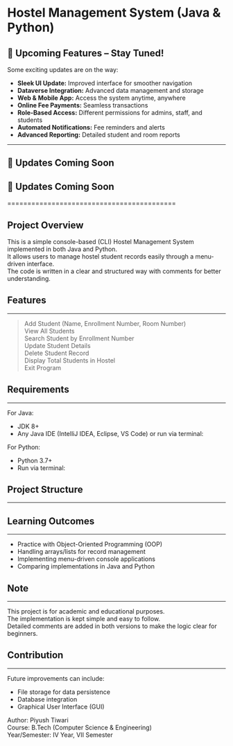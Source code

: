 # Hostel Management System (Java & Python)

## 🌟 Upcoming Features – Stay Tuned!

Some exciting updates are on the way:  

- **Sleek UI Update:** Improved interface for smoother navigation  
- **Dataverse Integration:** Advanced data management and storage  
- **Web & Mobile App:** Access the system anytime, anywhere  
- **Online Fee Payments:** Seamless transactions  
- **Role-Based Access:** Different permissions for admins, staff, and students  
- **Automated Notifications:** Fee reminders and alerts  
- **Advanced Reporting:** Detailed student and room reports  

---

## 🚧 Updates Coming Soon

## 🚧 Updates Coming Soon

 
==========================================

## Project Overview
This is a simple console-based (CLI) Hostel Management System implemented in both Java and Python.  
It allows users to manage hostel student records easily through a menu-driven interface.  
The code is written in a clear and structured way with comments for better understanding.

## Features
--------------
> Add Student (Name, Enrollment Number, Room Number)  
> View All Students  
> Search Student by Enrollment Number  
> Update Student Details  
> Delete Student Record  
> Display Total Students in Hostel  
> Exit Program  

## Requirements
------------------------------------------
For Java:
- JDK 8+  
- Any Java IDE (IntelliJ IDEA, Eclipse, VS Code) or run via terminal:  

For Python:
- Python 3.7+  
- Run via terminal:


## Project Structure
------------------------------------------

## Learning Outcomes
------------------------------------------
- Practice with Object-Oriented Programming (OOP)  
- Handling arrays/lists for record management  
- Implementing menu-driven console applications  
- Comparing implementations in Java and Python  

## Note
------------------------------------------
This project is for academic and educational purposes.  
The implementation is kept simple and easy to follow.  
Detailed comments are added in both versions to make the logic clear for beginners.  

## Contribution
------------------------------------------
Future improvements can include:  
- File storage for data persistence  
- Database integration  
- Graphical User Interface (GUI)




Author: Piyush Tiwari  
Course: B.Tech (Computer Science & Engineering)  
Year/Semester: IV Year, VII Semester 
